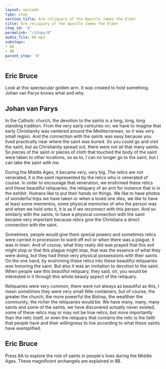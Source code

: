 ```yaml
---
layout: episode
type: stop
section_title: Arm reliquary of the Apostle James the Elder
title: Arm reliquary of the Apostle James the Elder
stop_id: '8'
permalink: "/stops/8"
audio_file: 08.mp3
substops:
- 8A
- 8B
parent_stop: '8'
---
```


## Eric Bruce

Look at this spectacular golden arm. It was created to hold something. Johan van Parys knows what and why.

## Johan van Parys

In the Catholic church, the devotion to the saints is a long, long, long standing tradition. From the very early centuries on, we have to imagine that early Christianity was centered around the Mediterranean, so it was very small region. And the connection with the saints was easy because you lived practically near where the saint was buried. So you could go and visit the saint, but as Christianity spread out, there were not all that many saints. So pieces of the saint or pieces of cloth that touched the body of the saint were taken to other locations, so as to, I can no longer go to the saint, but I can take the saint with me.

During the Middle Ages, it became very, very big. The relics are not venerated, it is the saint represented by the relics who is venerated of course. In order to encourage that veneration, we enshrined these relics and these beautiful reliquaries, the reliquary of an arm for instance that is in the exhibit. Humans like to put their hands on things. We like to have photos of wonderful trips we have taken or when a loved one dies, we like to have at least some mementos, some physical memories of who the person was and when we hold onto it, it is as if we reconnect with this person. And so similarly with the saints, to have a physical connection with the saint became very important because relics give the Christians a direct connection with the saint.

Sometimes, people would give them special powers and sometimes relics were carried in procession to ward off evil or when there was a plague, it was in town. And of course, what they really did was prayed that this evil might stop or that this plague might stop, that was the essence of what they were doing, but they had these very physical possessions with their saints. On the one hand, by enshrining these relics into these beautiful reliquaries was honoring the saint. But also it was an invitation to devotion to the saint. When people saw this beautiful reliquary, they said, oh, you would be interested in it through this whole beauty aspect of the reliquary.

Reliquaries were very common, there were not always as beautiful as this, I mean sometimes they were very small little containers, but of course, the greater the church, the more powerful the Bishop, the wealthier the community, the richer the reliquaries would be. We have many, many, many saints and some of the saints, we have discovered actually never existed, some of these relics may or may not be true relics, but more importantly than the relic itself, or even the reliquary that contains the relic is the faith that people have and their willingness to live according to what these saints have exemplified.  

## Eric Bruce

Press 8A to explore the role of saints in people's lives during the Middle Ages. These magnificent archangels are explained in 8B.
